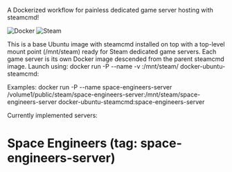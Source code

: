 A Dockerized workflow for painless dedicated game server hosting with steamcmd!

![Docker](http://www.docker.com/sites/all/themes/docker/assets/images/logo.png "Docker")
![Steam](http://store.akamai.steamstatic.com/public/shared/images/header/globalheader_logo.png "Steam Powered")

This is a base Ubuntu image with steamcmd installed on top with a top-level mount point (/mnt/steam) ready for Steam dedicated game servers.
Each game server is its own Docker image descended from the parent steamcmd image. Launch using:
docker run -P --name <game> -v <host-dir>:/mnt/steam/<game> docker-ubuntu-steamcmd:<game>

Examples:
docker run -P --name space-engineers-server /volume1/public/steam/space-engineers-server:/mnt/steam/space-engineers-server docker-ubuntu-steamcmd:space-engineers-server

Currently implemented servers:
# Space Engineers (tag: space-engineers-server)
 
